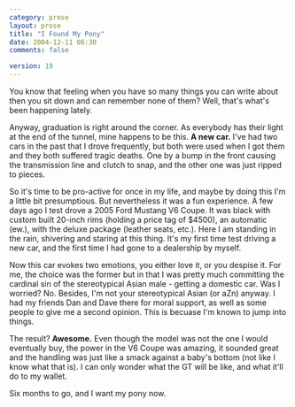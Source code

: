 ```yaml
---
category: prose
layout: prose
title: "I Found My Pony"
date: 2004-12-11 06:30
comments: false

version: 19
---
```


You know that feeling when you have so many things you can write about then you sit down and can remember none of them? Well, that's what's been happening lately.

Anyway, graduation is right around the corner. As everybody has their light at the end of the tunnel, mine happens to be this. **A new car.** I've had two cars in the past that I drove frequently, but both were used when I got them and they both suffered tragic deaths. One by a bump in the front causing the transmission line and clutch to snap, and the other one was just ripped to pieces.

So it's time to be pro-active for once in my life, and maybe by doing this I'm a little bit presumptious. But nevertheless it was a fun experience. A few days ago I test drove a 2005 Ford Mustang V6 Coupe. It was black with custom built 20-inch rims (holding a price tag of $4500), an automatic (ew.), with the deluxe package (leather seats, etc.). Here I am standing in the rain, shivering and staring at this thing. It's my first time test driving a new car, and the first time I had gone to a dealership by myself.

Now this car evokes two emotions, you either love it, or you despise it. For me, the choice was the former but in that I was pretty much committing the cardinal sin of the stereotypical Asian male - getting a domestic car. Was I worried? No. Besides, I'm not your stereotypical Asian (or aZn) anyway. I had my friends Dan and Dave there for moral support, as well as some people to give me a second opinion. This is becuase I'm known to jump into things.

The result? **Awesome.** Even though the model was not the one I would eventually buy, the power in the V6 Coupe was amazing, it sounded great and the handling was just like a smack against a baby's bottom (not like I know what that is). I can only wonder what the GT will be like, and what it'll do to my wallet.

Six months to go, and I want my pony now.
